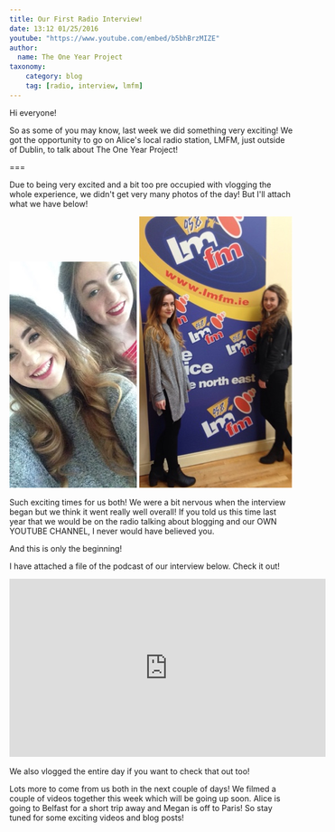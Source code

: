 ```yaml
---
title: Our First Radio Interview! 
date: 13:12 01/25/2016
youtube: "https://www.youtube.com/embed/b5bhBrzMIZE"
author:
  name: The One Year Project
taxonomy:
    category: blog
    tag: [radio, interview, lmfm]
---
```


Hi everyone! 

So as some of you may know, last week we did something very exciting! We got the opportunity to go on Alice's local radio station, LMFM, just outside of Dublin, to talk about The One Year Project! 

===

Due to being very excited and a bit too pre occupied with vlogging the whole experience, we didn't get very many photos of the day! But I'll attach what we have below! 

![meg_ali](meg_ali_1.jpg)
![meg_ali](meg_ali_2.jpg)

Such exciting times for us both! We were a bit nervous when the interview began but we think it went really well overall! If you told us this time last year that we would be on the radio talking about blogging and our OWN YOUTUBE CHANNEL, I never would have believed you.

And this is only the beginning! 

I have attached a file of the podcast of our interview below. Check it out!

<iframe width="560" height="315" src="https://www.youtube.com/embed/u6iRjZ21ZtA" frameborder="0" allowfullscreen></iframe>

We also vlogged the entire day if you want to check that out too!

Lots more to come from us both in the next couple of days! We filmed a couple of videos together this week which will be going up soon. Alice is going to Belfast for a short trip away and Megan is off to Paris! So stay tuned for some exciting videos and blog posts!

